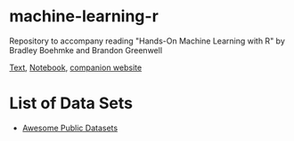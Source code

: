 # machine-learning-r
Repository to accompany reading "Hands-On Machine Learning with R" by Bradley Boehmke and Brandon Greenwell

[Text][textbook], [Notebook][notebook], [companion website][companion]

[notebook]:https://docs.google.com/document/d/1F0Ucy0wZfgNBKeRf5KRSUR96SdqRXShM_jhLabBeKwU/edit?usp=sharing
[textbook]:https://bradleyboehmke.github.io/HOML/
[companion]:https://koalaverse.github.io/homlr/

# List of Data Sets

- [Awesome Public Datasets](https://github.com/awesomedata/awesome-public-datasets)  
